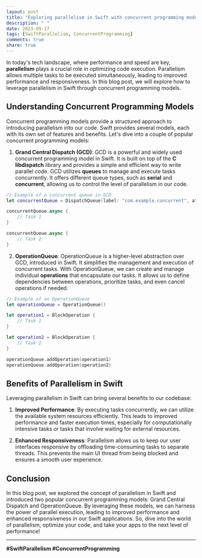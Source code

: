 ```yaml
---
layout: post
title: "Exploring parallelism in Swift with concurrent programming models"
description: " "
date: 2023-09-17
tags: [SwiftParallelism, ConcurrentProgramming]
comments: true
share: true
---
```


In today's tech landscape, where performance and speed are key, **parallelism** plays a crucial role in optimizing code execution. Parallelism allows multiple tasks to be executed simultaneously, leading to improved performance and responsiveness. In this blog post, we will explore how to leverage parallelism in Swift through concurrent programming models.

## Understanding Concurrent Programming Models
Concurrent programming models provide a structured approach to introducing parallelism into our code. Swift provides several models, each with its own set of features and benefits. Let's dive into a couple of popular concurrent programming models:

1. **Grand Central Dispatch (GCD)**: GCD is a powerful and widely used concurrent programming model in Swift. It is built on top of the **C libdispatch** library and provides a simple and efficient way to write parallel code. GCD utilizes **queues** to manage and execute tasks concurrently. It offers different queue types, such as **serial** and **concurrent**, allowing us to control the level of parallelism in our code.

```swift
// Example of a concurrent queue in GCD
let concurrentQueue = DispatchQueue(label: "com.example.concurrent", attributes: .concurrent)

concurrentQueue.async {
    // Task 1
}

concurrentQueue.async {
    // Task 2
}
```

2. **OperationQueue**: OperationQueue is a higher-level abstraction over GCD, introduced in Swift. It simplifies the management and execution of concurrent tasks. With OperationQueue, we can create and manage individual **operations** that encapsulate our tasks. It allows us to define dependencies between operations, prioritize tasks, and even cancel operations if needed.

```swift
// Example of an OperationQueue
let operationQueue = OperationQueue()

let operation1 = BlockOperation {
    // Task 1
}

let operation2 = BlockOperation {
    // Task 2
}

operationQueue.addOperation(operation1)
operationQueue.addOperation(operation2)
```

## Benefits of Parallelism in Swift
Leveraging parallelism in Swift can bring several benefits to our codebase:

1. **Improved Performance**: By executing tasks concurrently, we can utilize the available system resources efficiently. This leads to improved performance and faster execution times, especially for computationally intensive tasks or tasks that involve waiting for external resources.

2. **Enhanced Responsiveness**: Parallelism allows us to keep our user interfaces responsive by offloading time-consuming tasks to separate threads. This prevents the main UI thread from being blocked and ensures a smooth user experience.

## Conclusion
In this blog post, we explored the concept of parallelism in Swift and introduced two popular concurrent programming models: Grand Central Dispatch and OperationQueue. By leveraging these models, we can harness the power of parallel execution, leading to improved performance and enhanced responsiveness in our Swift applications. So, dive into the world of parallelism, optimize your code, and take your apps to the next level of performance!

***
**#SwiftParallelism #ConcurrentProgramming**